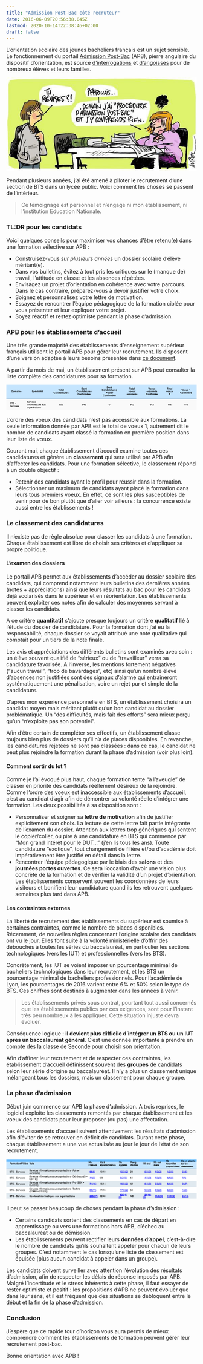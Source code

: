 ```yaml
---
title: "Admission Post-Bac côté recruteur"
date: 2016-06-09T20:56:38.045Z
lastmod: 2020-10-14T22:38:46+02:00
draft: false
---
```


<!--more-->

L’orientation scolaire des jeunes bacheliers français est un sujet sensible. Le fonctionnement du portail [Admission Post-Bac](http://www.admission-postbac.fr/) (APB), pierre angulaire du dispositif d’orientation, est source [d’interrogations](http://www.studyrama.com/revision-examen/bac/admission-postbac-fr/apb-vos-questions-nos-reponses-sur-les-phases-d-84327) et [d’angoisses](http://www.francetvinfo.fr/bac/demoralises-decourages-les-lyceens-face-a-la-galere-des-admissions-post-bac_1489753.html) pour de nombreux élèves et leurs familles.

[![image](images/1.jpeg)](http://www.lesitedaurel.com/)

Pendant plusieurs années, j’ai été amené à piloter le recrutement d’une section de BTS dans un lycée public. Voici comment les choses se passent de l’intérieur.

> Ce témoignage est personnel et n’engage ni mon établissement, ni l’institution Education Nationale.

### TL:DR pour les candidats

Voici quelques conseils pour maximiser vos chances d’être retenu(e) dans une formation sélective sur APB :

* Construisez-vous _sur plusieurs années_ un dossier scolaire d’élève méritant(e).
* Dans vos bulletins, évitez à tout pris les critiques sur le (manque de) travail, l’attitude en classe et les absences répétées.
* Envisagez un projet d’orientation en cohérence avec votre parcours. Dans le cas contraire, préparez-vous à devoir justifier votre choix.
* Soignez et personnalisez votre lettre de motivation.
* Essayez de rencontrer l’équipe pédagogique de la formation ciblée pour vous présenter et leur expliquer votre projet.
* Soyez réactif et restez optimiste pendant la phase d’admission.

### APB pour les établissements d’accueil

Une très grande majorité des établissements d’enseignement supérieur français utilisent le portail APB pour gérer leur recrutement. Ils disposent d’une version adaptée à leurs besoins présentée dans [ce document](https://documentation.admission-postbac.fr/guide_usr_destinataire/A_Les_informations_de_base_05-01-2016.pdf).

A partir du mois de mai, un établissement présent sur APB peut consulter la liste complète des candidatures pour sa formation.

![image](images/2.png)

L’ordre des voeux des candidats n’est pas accessible aux formations. La seule information donnée par APB est le total de voeux 1, autrement dit le nombre de candidats ayant classé la formation en première position dans leur liste de vœux.

Courant mai, chaque établissement d’accueil examine toutes ces candidatures et génère un **classement** qui sera utilisé par APB afin d’affecter les candidats. Pour une formation sélective, le classement répond à un double objectif :

* Retenir des candidats ayant le profil pour réussir dans la formation.
* Sélectionner un maximum de candidats ayant placé la formation dans leurs tous premiers voeux. En effet, ce sont les plus susceptibles de venir pour de bon plutôt que d’aller voir ailleurs : la concurrence existe aussi entre les établissements !

### Le classement des candidatures

Il n’existe pas de règle absolue pour classer les candidats à une formation. Chaque établissement est libre de choisir ses critères et d’appliquer sa propre politique.

#### L’examen des dossiers

Le portail APB permet aux établissements d’accéder au dossier scolaire des candidats, qui comprend notamment leurs bulletins des dernières années (notes + appréciations) ainsi que leurs résultats au bac pour les candidats déjà scolarisés dans le supérieur et en réorientation. Les établissements peuvent exploiter ces notes afin de calculer des moyennes servant à classer les candidats.

A ce critère **quantitatif** s’ajoute presque toujours un critère **qualitatif** lié à l’étude du dossier de candidature. Pour la formation dont j’ai eu la responsabilité, chaque dossier se voyait attribué une note qualitative qui comptait pour un tiers de la note finale.

Les avis et appréciations des différents bulletins sont examinés avec soin : un élève souvent qualifié de “sérieux” ou de “travailleur” verra sa candidature favorisée. A l’inverse, les mentions fortement négatives (“aucun travail”, “trop de bavardages”, etc) ainsi qu’un nombre élevé d’absences non justifiées sont des signaux d’alarme qui entraineront systématiquement une pénalisation, voire un rejet pur et simple de la candidature.

D’après mon expérience personnelle en BTS, un établissement choisira un candidat moyen mais méritant plutôt qu’un bon candidat au dossier problématique. Un “des difficultés, mais fait des efforts” sera mieux perçu qu’un “n’exploite pas son potentiel”.

Afin d’être certain de compléter ses effectifs, un établissement classe toujours bien plus de dossiers qu’il n’a de places disponibles. En revanche, les candidatures rejetées ne sont pas classées : dans ce cas, le candidat ne peut plus rejoindre la formation durant la phase d’admission (voir plus loin).

#### Comment sortir du lot ?

Comme je l’ai évoqué plus haut, chaque formation tente “à l’aveugle” de classer en priorité des candidats réellement désireux de la rejoindre. Comme l’ordre des voeux est inaccessible aux établissements d’accueil, c’est au candidat d’agir afin de démontrer sa volonté réelle d’intégrer une formation. Les deux possibilités à sa disposition sont :

* Personnaliser et soigner sa **lettre de motivation** afin de justifier explicitement son choix. La lecture de cette lettre fait partie intégrante de l’examen du dossier. Attention aux lettres trop génériques qui sentent le copier/coller, ou pire à une candidature en BTS qui commence par “Mon grand intérêt pour le DUT…” (j’en lis tous les ans). Toute candidature “exotique”, tout changement de filière et/ou d’académie doit impérativement être justifié en détail dans la lettre.
* Rencontrer l’équipe pédagogique par le biais des **salons** et des **journées portes ouvertes**. Ce sera l’occasion d’avoir une vision plus concrète de la formation et de vérifier la validité d’un projet d’orientation. Les établissements conservent souvent les coordonnées de leurs visiteurs et bonifient leur candidature quand ils les retrouvent quelques semaines plus tard dans APB.

#### Les contraintes externes

La liberté de recrutement des établissements du supérieur est soumise à certaines contraintes, comme le nombre de places disponibles. Récemment, de nouvelles règles concernant l’origine scolaire des candidats ont vu le jour. Elles font suite à la volonté ministérielle d’offrir des débouchés à toutes les séries du baccalauréat, en particulier les sections technologiques (vers les IUT) et professionnelles (vers les BTS).

Concrètement, les IUT se voient imposer un pourcentage minimal de bacheliers technologiques dans leur recrutement, et les BTS un pourcentage minimal de bacheliers professionnels. Pour l’académie de Lyon, les pourcentages de 2016 varient entre 6% et 50% selon le type de BTS. Ces chiffres sont destinés à augmenter dans les années à venir.
> Les établissements privés sous contrat, pourtant tout aussi concernés que les établissements publics par ces exigences, sont pour l’instant très peu nombreux à les appliquer. Cette situation injuste devra évoluer.

Conséquence logique : **il devient plus difficile d’intégrer un BTS ou un IUT après un baccalauréat général**. C’est une donnée importante à prendre en compte dès la classe de Seconde pour choisir son orientation.

Afin d’affiner leur recrutement et de respecter ces contraintes, les établissement d’accueil définissent souvent des **groupes** de candidats selon leur série d’origine au baccalauréat. Il n’y a plus un classement unique mélangeant tous les dossiers, mais un classement pour chaque groupe.

### La phase d’admission

Début juin commence sur APB la phase d’admission. A trois reprises, le logiciel exploite les classements remontés par chaque établissement et les voeux des candidats pour leur proposer (ou pas) une affectation.

Les établissements d’accueil suivent attentivement les résultats d’admission afin d’éviter de se retrouver en déficit de candidats. Durant cette phase, chaque établissement a une vue actualisée au jour le jour de l’état de son recrutement.

![image](images/3.png)

Il peut se passer beaucoup de choses pendant la phase d’admission :

* Certains candidats sortent des classements en cas de départ en apprentissage ou vers une formations hors APB, d’échec au baccalauréat ou de démission.
* Les établissements peuvent rectifier leurs **données d’appel**, c’est-à-dire le nombre de candidats qu’ils souhaitent appeler pour chacun de leurs groupes. C’est notamment le cas lorsqu’une liste de classement est épuisée (plus aucun candidat à appeler dans un groupe).

Les candidats doivent surveiller avec attention l’évolution des résultats d’admission, afin de respecter les délais de réponse imposés par APB. Malgré l’incertitude et le stress inhérents à cette phase, il faut essayer de rester optimiste et positif : les propositions d’APB ne peuvent évoluer que dans leur sens, et il est fréquent que des situations se débloquent entre le début et la fin de la phase d’admission.

### Conclusion

J’espère que ce rapide tour d’horizon vous aura permis de mieux comprendre comment les établissements de formation peuvent gérer leur recrutement post-bac.

Bonne orientation avec APB !
